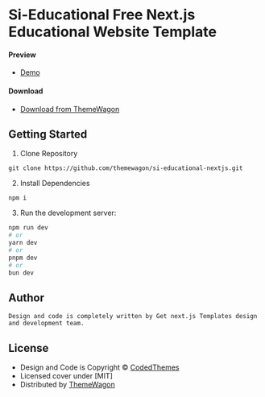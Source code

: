 # Si-Educational Free Next.js Educational Website Template
#### Preview

 - [Demo](https://themewagon.github.io/si-educational-nextjs/)

#### Download
 - [Download from ThemeWagon](https://themewagon.com/themes/Si-educational)

## Getting Started

1. Clone Repository
```
git clone https://github.com/themewagon/si-educational-nextjs.git
```
2. Install Dependencies
```
npm i
```
3. Run the development server:

```bash
npm run dev
# or
yarn dev
# or
pnpm dev
# or
bun dev
```

## Author 
```
Design and code is completely written by Get next.js Templates design and development team.  
```

## License

 - Design and Code is Copyright &copy; [CodedThemes](https://getnextjstemplates.com/)
 - Licensed cover under [MIT]
 - Distributed by [ThemeWagon](https://themewagon.com)

